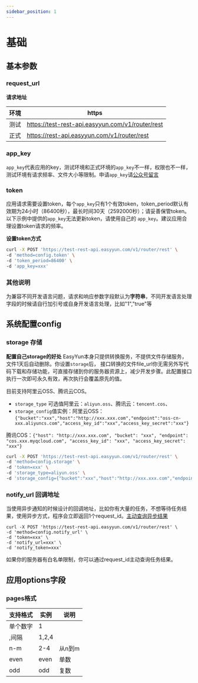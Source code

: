 ```yaml
---
sidebar_position: 1
---
```


# 基础


## 基本参数

### request_url
**请求地址**

| 环境 |  https |
| --- | --- |
| 测试 | https://test-rest-api.easyyun.com/v1/router/rest |
| 正式 | https://rest-api.easyyun.com/v1/router/rest |



### app_key

`app_key`代表应用的key，测试环境和正式环境的`app_key`不一样，权限也不一样，测试环境有请求频率、文件大小等限制。申请`app_key`请[公众号留言](/docs/guide/faq#如何申请app-key)


### token

应用请求需要设置token，每个`app_key`只有1个有效token，token_period默认有效期为24小时（86400秒），最长时间30天（2592000秒）；请妥善保管token。以下示例中提供的`app_key`无法更新token，请使用自己的 `app_key`。建议应用合理设置token请求的频率。

**设置token方式**
```bash
curl -X POST 'https://test-rest-api.easyyun.com/v1/router/rest' \
-d 'method=config.token' \
-d 'token_period=86400' \
-d 'app_key=xxx'
```


### 其他说明
为兼容不同开发语言问题，请求和响应参数字段默认为**字符串**，不同开发语言处理字段的时候请自行加引号或自身开发语言处理，比如"1","true"等


## 系统配置config

### storage 存储

**配置自己storage的好处**
EasyYun本身只提供转换服务，不提供文件存储服务，文件1天后自动删除。你设置`storage`后，
接口转换的文件file_url你无需另外写代码下载和存储功能，可直接存储到你的服务器资源上，减少开发步骤。此配置接口执行一次即可永久有效，再次执行会覆盖原先的值。

目前支持阿里云OSS、腾讯云COS。
- `storage_type` 可选值阿里云：`aliyun.oss`、腾讯云：`tencent.cos`、
- `storage_config`值实例：阿里云OSS：`{"bucket":"xxx","host":"http://xxx.xxx.com","endpoint":"oss-cn-xxx.aliyuncs.com","access_key_id":"xxx","access_key_secret":"xxx"}`

腾讯COS：`{"host": "http://xxx.xxx.com", "bucket": "xxx", "endpoint": "cos.xxx.myqcloud.com", "access_key_id": "xxx", "access_key_secret": "xxx"}`
```bash
curl -X POST 'https://test-rest-api.easyyun.com/v1/router/rest' \
-d 'method=config.storage' \
-d 'token=xxx' \
-d 'storage_type=aliyun.oss' \
-d 'storage_config={"bucket":"xxx","host":"http://xxx.xxx.com","endpoint":"oss-cn-xxx.aliyuncs.com","access_key_id":"xxx","access_key_secret":"xxx"}'
```


### notify_url 回调地址 

当使用异步通知的时候设计的回调地址，比如你有大量的任务，不想等待任务结果，使用异步方式，程序会立即返回1个request_id。[主动查询异步结果](/docs/api/pdf.task-result)
```shell
curl -X POST 'https://test-rest-api.easyyun.com/v1/router/rest' \
-d 'method=config.notify_url' \
-d 'token=xxx' \
-d 'notify_url=xxx' \
-d 'notify_token=xxx'
```



如果你的服务器有白名单限制，你可以通过request_id主动查询任务结果。

## 应用options字段

### pages格式

| 支持格式 | 实例 | 说明 |
| --- | --- | --- |
| 单个数字 | 1 |  |
| ,间隔 | 1,2,4 |  |
| n-m | 2-4 | 从n到m |
| even | even | 单数  |
| odd | odd | 复数  |

